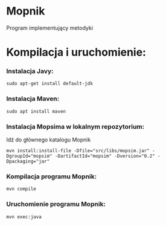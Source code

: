 # Mopnik
Program implementujący metodyki

# Kompilacja i uruchomienie:

### Instalacja Javy:
`sudo apt-get install default-jdk`

### Instalacja Maven:
`sudo apt install maven`

### Instalacja Mopsima w lokalnym repozytorium:

Idź do głównego katalogu Mopnik

`mvn install:install-file -Dfile="src/libs/mopsim.jar" -DgroupId="mopsim" -DartifactId="mopsim" -Dversion="0.2" -Dpackaging="jar"`

### Kompilacja programu Mopnik:
`mvn compile`

### Uruchomienie programu Mopnik:
`mvn exec:java`
